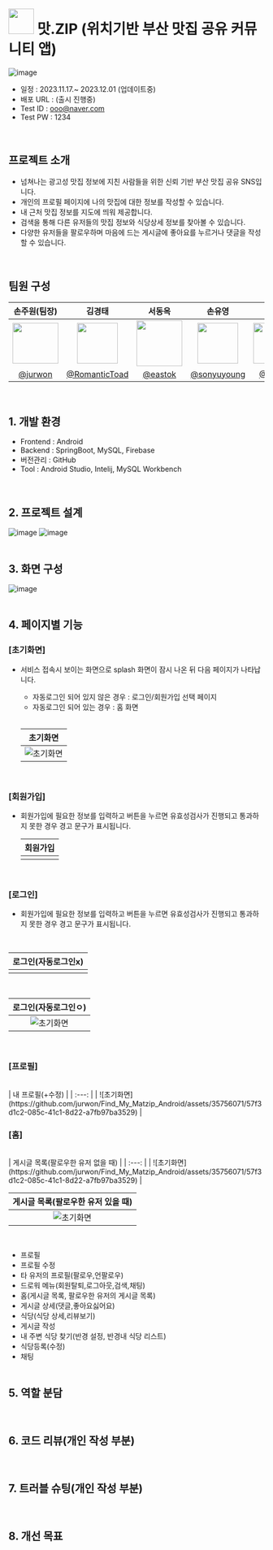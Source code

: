 # <img src="https://github.com/jurwon/Find_My_Matzip_Android/assets/35756071/b319291f-ec97-419b-949f-c6a7e3834c32" width="50" height="50"/> 맛.ZIP (위치기반 부산 맛집 공유 커뮤니티 앱)
![image](https://github.com/jurwon/Find_My_Matzip_Android/assets/35756071/f65ff2dc-eddb-4f19-89d2-9a2e2cfdcca4)
- 일정 : 2023.11.17.~ 2023.12.01 (업데이트중)
- 배포 URL : (출시 진행중)
- Test ID : ooo@naver.com
- Test PW : 1234
<br>

## 프로젝트 소개
- 넘쳐나는 광고성 맛집 정보에 지친 사람들을 위한 신뢰 기반 부산 맛집 공유 SNS입니다.
- 개인의 프로필 페이지에 나의 맛집에 대한 정보를 작성할 수 있습니다.
- 내 근처 맛집 정보를 지도에 띄워 제공합니다.
- 검색을 통해 다른 유저들의 맛집 정보와 식당상세 정보를 찾아볼 수 있습니다.
- 다양한 유저들을 팔로우하며 마음에 드는 게시글에 좋아요를 누르거나 댓글을 작성 할 수 있습니다.
<br>

## 팀원 구성
| 손주원(팀장) | 김경태 | 서동옥 | 손유영 | 최수연 |
| :---: | :---: | :---: | :---: | :---: |
| <img src="https://github.com/jurwon/Find_My_Matzip_Android/assets/35756071/637dc64e-6e5f-4fa1-b2a7-68a0f9174de0" width="90" height="80"/>| <img src="https://github.com/jurwon/Find_My_Matzip_Android/assets/35756071/684414ca-d820-4321-9860-dd8ed2dea7ec" width="80" height="80"/> | <img src="https://github.com/jurwon/Find_My_Matzip_Android/assets/35756071/a2e19a00-19cc-419b-8a26-e1b85be54b4b" width="90" height="90"/> | <img src="https://github.com/jurwon/Find_My_Matzip_Android/assets/35756071/547f8182-a3a9-4605-8202-1f2fa82f66a7" width="80" height="80"/> | <img src="https://github.com/jurwon/Find_My_Matzip_Android/assets/35756071/074fd9af-a75c-461c-b510-4c09f8491bd5" width="90" height="80"/> |
| [@jurwon](https://github.com/jurwon) | [@RomanticToad](https://github.com/RomanticToad) | [@eastok](https://github.com/eastok) | [@sonyuyoung](https://github.com/sonyuyoung) | [@Sophie](https://github.com/ssasdfccaf) |
<br>

## 1. 개발 환경
- Frontend : Android
- Backend : SpringBoot, MySQL, Firebase
- 버전관리 : GitHub
- Tool : Android Studio, Intelij, MySQL Workbench
<br>

## 2. 프로젝트 설계
![image](https://github.com/jurwon/Find_My_Matzip_Android/assets/35756071/f12b2e6b-0419-452a-97b0-3f4032240fc2)
![image](https://github.com/jurwon/Find_My_Matzip_Android/assets/35756071/69ea8669-d816-435b-8b2e-4bba5eaf5b80)
<br><br>

## 3. 화면 구성
![image](https://github.com/jurwon/Find_My_Matzip_Android/assets/35756071/e5002030-483c-4a08-abcc-d55a5e1f0a30)<br>
<br>

## 4. 페이지별 기능
### \[초기화면\]
- 서비스 접속시 보이는 화면으로 splash 화면이 잠시 나온 뒤 다음 페이지가 나타납니다.
  - 자동로그인 되어 있지 않은 경우 : 로그인/회원가입 선택 페이지
  - 자동로그인 되어 있는 경우 : 홈 화면
  <br>
  
  | 초기화면 |
  | :---: |
  | ![초기화면](https://github.com/jurwon/Find_My_Matzip_Android/assets/35756071/57f3d1c2-085c-41c1-8d22-a7fb97ba3529) |

  <br>

### \[회원가입\]
- 회원가입에 필요한 정보를 입력하고 버튼을 누르면 유효성검사가 진행되고 통과하지 못한 경우 경고 문구가 표시됩니다.
  <br>
  
  | 회원가입 |
  | :---: |
  |  |

  <br>

### \[로그인\]
  - 회원가입에 필요한 정보를 입력하고 버튼을 누르면 유효성검사가 진행되고 통과하지 못한 경우 경고 문구가 표시됩니다.
  <br>
  
  | 로그인(자동로그인x) |
  | :---: |
  |  |

  <br>

  | 로그인(자동로그인ㅇ) |
  | :---: |
  | ![초기화면](https://github.com/jurwon/Find_My_Matzip_Android/assets/35756071/57f3d1c2-085c-41c1-8d22-a7fb97ba3529) |

  <br>
  
### \[프로필\]
<br>
| 내 프로필(+수정) |
  | :---: |
  | ![초기화면](https://github.com/jurwon/Find_My_Matzip_Android/assets/35756071/57f3d1c2-085c-41c1-8d22-a7fb97ba3529) |

<br>

### \[홈\]
<br>
| 게시글 목록(팔로우한 유저 없을 때) |
  | :---: |
  | ![초기화면](https://github.com/jurwon/Find_My_Matzip_Android/assets/35756071/57f3d1c2-085c-41c1-8d22-a7fb97ba3529) |

<br>

| 게시글 목록(팔로우한 유저 있을 때) |
  | :---: |
  | ![초기화면](https://github.com/jurwon/Find_My_Matzip_Android/assets/35756071/57f3d1c2-085c-41c1-8d22-a7fb97ba3529) |

<br>



- 프로필
- 프로필 수정
- 타 유저의 프로필(팔로우,언팔로우)
- 드로워 메뉴(회원탈퇴,로그아웃,검색,채팅)
- 홈(게시글 목록, 팔로우한 유저의 게시글 목록)
- 게시글 상세(댓글,좋아요싫어요)
- 식당(식당 상세,리뷰보기)
- 게시글 작성
- 내 주변 식당 찾기(반경 설정, 반경내 식당 리스트)
- 식당등록(수정)
- 채팅
<br><br>

## 5. 역할 분담
<br>

## 6. 코드 리뷰(개인 작성 부분)

<br>

## 7. 트러블 슈팅(개인 작성 부분)
<br>

## 8. 개선 목표



